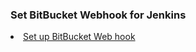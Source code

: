 ### Set BitBucket Webhook for Jenkins

<li><a href="https://github.com/dinushchathurya/script-book/blob/master/Scripts/BitBucket/setup-webhook.md">Set up BitBucket Web hook</a></li>
